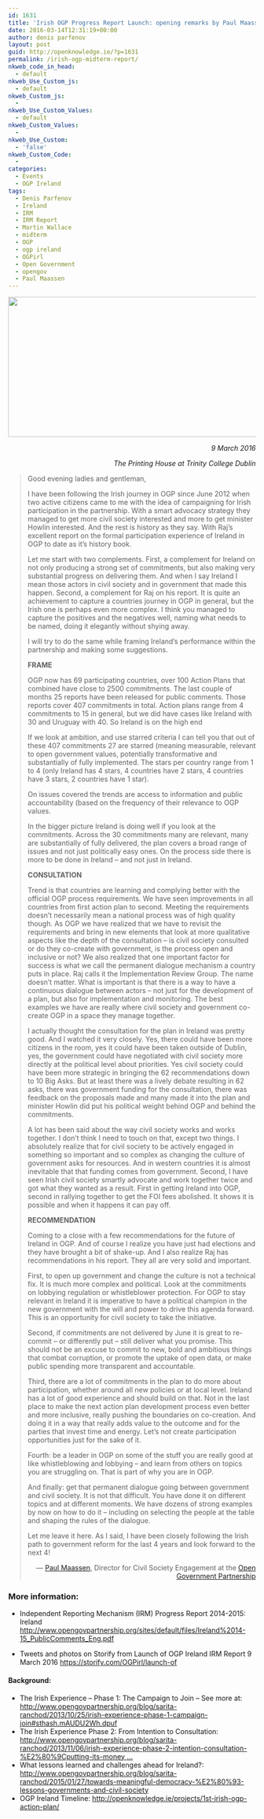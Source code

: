 ```yaml
---
id: 1631
title: 'Irish OGP Progress Report Launch: opening remarks by Paul Maassen'
date: 2016-03-14T12:31:19+00:00
author: denis parfenov
layout: post
guid: http://openknowledge.ie/?p=1631
permalink: /irish-ogp-midterm-report/
nkweb_code_in_head:
  - default
nkweb_Use_Custom_js:
  - default
nkweb_Custom_js:
  - 
nkweb_Use_Custom_Values:
  - default
nkweb_Custom_Values:
  - 
nkweb_Use_Custom:
  - 'false'
nkweb_Custom_Code:
  - 
categories:
  - Events
  - OGP Ireland
tags:
  - Denis Parfenov
  - Ireland
  - IRM
  - IRM Report
  - Martin Wallace
  - midterm
  - OGP
  - ogp ireland
  - OGPirl
  - Open Government
  - opengov
  - Paul Maassen
---
```

<p style="text-align: right;">
  <em><a href="/wp-content/uploads/2016/03/OGPIrl_banner_light.png" rel="attachment wp-att-1632"><img class="aligncenter wp-image-1632" src="/wp-content/uploads/2016/03/OGPIrl_banner_light.png" alt="ogp ireland" width="968" height="285" srcset="https://openknowledge.ie/wp-content/uploads/2016/03/OGPIrl_banner_light.png 900w, https://openknowledge.ie/wp-content/uploads/2016/03/OGPIrl_banner_light-300x88.png 300w, https://openknowledge.ie/wp-content/uploads/2016/03/OGPIrl_banner_light-768x226.png 768w" sizes="(max-width: 968px) 100vw, 968px" /></a></em>
</p>

<p style="text-align: right;">
  <em>9 March 2016 </em>
</p>

<p style="text-align: right;">
  <em>The Printing House at Trinity College Dublin</em>
</p>

> Good evening ladies and gentleman,
> 
> I have been following the Irish journey in OGP since June 2012 when two active citizens came to me with the idea of campaigning for Irish participation in the partnership. With a smart advocacy strategy they managed to get more civil society interested and more to get minister Howlin interested. And the rest is history as they say. With Raj’s excellent report on the formal participation experience of Ireland in OGP to date as it’s history book.
> 
> Let me start with two complements. First, a complement for Ireland on not only producing a strong set of commitments, but also making very substantial progress on delivering them. And when I say Ireland I mean those actors in civil society and in government that made this happen. Second, a complement for Raj on his report. It is quite an achievement to capture a countries journey in OGP in general, but the Irish one is perhaps even more complex. I think you managed to capture the positives and the negatives well, naming what needs to be named, doing it elegantly without shying away.
> 
> I will try to do the same while framing Ireland’s performance within the partnership and making some suggestions.
> 
> **FRAME**
> 
> OGP now has 69 participating countries, over 100 Action Plans that combined have close to 2500 commitments. The last couple of months 25 reports have been released for public comments. Those reports cover 407 commitments in total. Action plans range from 4 commitments to 15 in general, but we did have cases like Ireland with 30 and Uruguay with 40. So Ireland is on the high end
> 
> If we look at ambition, and use starred criteria I can tell you that out of these 407 commitments 27 are starred (meaning measurable, relevant to open government values, potentially transformative and substantially of fully implemented. The stars per country range from 1 to 4 (only Ireland has 4 stars, 4 countries have 2 stars, 4 countries have 3 stars, 2 countries have 1 star).
> 
> On issues covered the trends are access to information and public accountability (based on the frequency of their relevance to OGP values.
> 
> In the bigger picture Ireland is doing well if you look at the commitments. Across the 30 commitments many are relevant, many are substantially of fully delivered, the plan covers a broad range of issues and not just politically easy ones. On the process side there is more to be done in Ireland – and not just in Ireland.
> 
> **CONSULTATION**
> 
> Trend is that countries are learning and complying better with the official OGP process requirements. We have seen improvements in all countries from first action plan to second. Meeting the requirements doesn’t necessarily mean a national process was of high quality though. As OGP we have realized that we have to revisit the requirements and bring in new elements that look at more qualitative aspects like the depth of the consultation – is civil society consulted or do they co-create with government, is the process open and inclusive or not? We also realized that one important factor for success is what we call the permanent dialogue mechanism a country puts in place. Raj calls it the Implementation Review Group. The name doesn’t matter. What is important is that there is a way to have a continuous dialogue between actors – not just for the development of a plan, but also for implementation and monitoring. The best examples we have are really where civil society and government co-create OGP in a space they manage together.
> 
> I actually thought the consultation for the plan in Ireland was pretty good. And I watched it very closely. Yes, there could have been more citizens in the room, yes it could have been taken outside of Dublin, yes, the government could have negotiated with civil society more directly at the political level about priorities. Yes civil society could have been more strategic in bringing the 62 recommendations down to 10 Big Asks. But at least there was a lively debate resulting in 62 asks, there was government funding for the consultation, there was feedback on the proposals made and many made it into the plan and minister Howlin did put his political weight behind OGP and behind the commitments.
> 
> A lot has been said about the way civil society works and works together. I don’t think I need to touch on that, except two things. I absolutely realize that for civil society to be actively engaged in something so important and so complex as changing the culture of government asks for resources. And in western countries it is almost inevitable that that funding comes from government. Second, I have seen Irish civil society smartly advocate and work together twice and got what they wanted as a result. First in getting Ireland into OGP, second in rallying together to get the FOI fees abolished. It shows it is possible and when it happens it can pay off.
> 
> **RECOMMENDATION**
> 
> Coming to a close with a few recommendations for the future of Ireland in OGP. And of course I realize you have just had elections and they have brought a bit of shake-up. And I also realize Raj has recommendations in his report. They all are very solid and important.
> 
> First, to open up government and change the culture is not a technical fix. It is much more complex and political. Look at the commitments on lobbying regulation or whistleblower protection. For OGP to stay relevant in Ireland it is imperative to have a political champion in the new government with the will and power to drive this agenda forward. This is an opportunity for civil society to take the initiative.
> 
> Second, if commitments are not delivered by June it is great to re-commit – or differently put – still deliver what you promise. This should not be an excuse to commit to new, bold and ambitious things that combat corruption, or promote the uptake of open data, or make public spending more transparent and accountable.
> 
> Third, there are a lot of commitments in the plan to do more about participation, whether around all new policies or at local level. Ireland has a lot of good experience and should build on that. Not in the last place to make the next action plan development process even better and more inclusive, really pushing the boundaries on co-creation. And doing it in a way that really adds value to the outcome and for the parties that invest time and energy. Let’s not create participation opportunities just for the sake of it.
> 
> Fourth: be a leader in OGP on some of the stuff you are really good at like whistleblowing and lobbying – and learn from others on topics you are struggling on. That is part of why you are in OGP.
> 
> And finally: get that permanent dialogue going between government and civil society. It is not that difficult. You have done it on different topics and at different moments. We have dozens of strong examples by now on how to do it – including on selecting the people at the table and shaping the rules of the dialogue.
> 
> Let me leave it here. As I said, I have been closely following the Irish path to government reform for the last 4 years and look forward to the next 4!
> 
> <p style="text-align: right;">
>   &#8212; <a href="https://twitter.com/maassenpaul" target="_blank">Paul Maassen</a>, Director for Civil Society Engagement at the <a href="http://www.opengovpartnership.org/" target="_blank">Open Government Partnership</a>
> </p>

### 

### More information:

  * Independent Reporting Mechanism (IRM) Progress Report 2014-2015: Ireland <a href="http://www.opengovpartnership.org/sites/default/files/Ireland%2014-15_PublicComments_Eng.pdf" target="_blank">http://www.opengovpartnership.org/sites/default/files/Ireland%2014-15_PublicComments_Eng.pdf</a>
  * <p class="emojify">
      Tweets and photos on Storify from Launch of OGP Ireland IRM Report 9 March 2016 <a href="https://storify.com/OGPirl/launch-of" target="_blank">https://storify.com/OGPirl/launch-of</a>
    </p>

#### Background:

  * The Irish Experience &#8211; Phase 1: The Campaign to Join &#8211; See more at: <a class="link customisable" dir="ltr" title="http://www.opengovpartnership.org/blog/sarita-ranchod/2013/10/25/irish-experience-phase-1-campaign-join#sthash.mAUDU2Wh.dpuf" href="http://t.co/UbA2rooIfI" target="_blank" rel="nofollow" data-expanded-url="http://www.opengovpartnership.org/blog/sarita-ranchod/2013/10/25/irish-experience-phase-1-campaign-join#sthash.mAUDU2Wh.dpuf" data-scribe="element:url"><span class="u-hiddenVisually">http://www.</span>opengovpartnership.org/blog/sarita-ra<span class="u-hiddenVisually">nchod/2013/10/25/irish-experience-phase-1-campaign-join#sthash.mAUDU2Wh.dpuf </span></a>
  * The Irish Experience Phase 2: From Intention to Consultation: <a class="link customisable" dir="ltr" title="http://www.opengovpartnership.org/blog/sarita-ranchod/2013/11/06/irish-experience-phase-2-intention-consultation-%E2%80%9Cputting-its-money" href="http://t.co/Vpl44uuyNP" target="_blank" rel="nofollow" data-expanded-url="http://www.opengovpartnership.org/blog/sarita-ranchod/2013/11/06/irish-experience-phase-2-intention-consultation-%E2%80%9Cputting-its-money" data-scribe="element:url"><span class="u-hiddenVisually">http://www.</span>opengovpartnership.org/blog/sarita-ra<span class="u-hiddenVisually">nchod/2013/11/06/irish-experience-phase-2-intention-consultation-%E2%80%9Cputting-its-money </span>…</a>
  * What lessons learned and challenges ahead for Ireland?: <a class="link customisable" dir="ltr" title="http://www.opengovpartnership.org/blog/sarita-ranchod/2015/01/27/towards-meaningful-democracy-%E2%80%93-lessons-governments-and-civil-society" href="http://t.co/6FRAm4FOaC" target="_blank" rel="nofollow" data-expanded-url="http://www.opengovpartnership.org/blog/sarita-ranchod/2015/01/27/towards-meaningful-democracy-%E2%80%93-lessons-governments-and-civil-society" data-scribe="element:url"><span class="u-hiddenVisually">http://www.</span>opengovpartnership.org/blog/sarita-ra<span class="u-hiddenVisually">nchod/2015/01/27/towards-meaningful-democracy-%E2%80%93-lessons-governments-and-civil-society </span></a>
  * OGP Ireland Timeline: <a href="/projects/1st-irish-ogp-action-plan/" target="_blank">http://openknowledge.ie/projects/1st-irish-ogp-action-plan/</a>

&nbsp;

&nbsp;

&nbsp;

&nbsp;